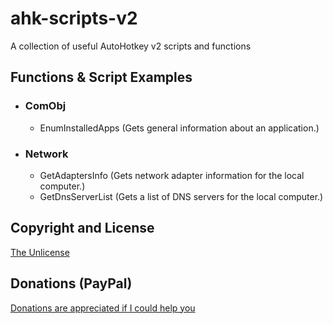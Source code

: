# ahk-scripts-v2
 A collection of useful AutoHotkey v2 scripts and functions


## Functions & Script Examples

- ### ComObj
	- EnumInstalledApps (Gets general information about an application.)


- ### Network
	- GetAdaptersInfo (Gets network adapter information for the local computer.)
    - GetDnsServerList (Gets a list of DNS servers for the local computer.)


## Copyright and License
[The Unlicense](LICENSE)


## Donations (PayPal)
[Donations are appreciated if I could help you](https://www.paypal.me/smithz)